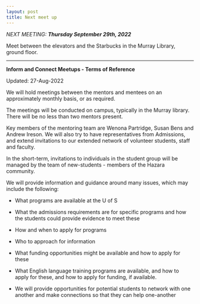 ```yaml
---
layout: post
title: Next meet up
---
```

    
*NEXT MEETING: **Thursday September 29th, 2022***

Meet between the elevators and the Starbucks in the Murray Library, ground floor.

---

**Inform and Connect Meetups - Terms of Reference**

Updated: 27-Aug-2022

We will hold meetings between the mentors and mentees on an approximately monthly basis, or as required. 

The meetings will be conducted on campus, typically in the Murray library. There will be no less than two mentors present.

Key members of the mentoring team are Wenona Partridge, Susan Bens and Andrew Ireson. We will also try to have representatives from Admissions, and extend invitations to our extended network of volunteer students, staff and faculty.

In the short-term, invitations to individuals in the student group will be managed by the team of new-students - members of the Hazara community. 

We will provide information and guidance around many issues, which may include the following:

* What programs are available at the U of S

* What the admissions requirements are for specific programs and how the students could provide evidence to meet these

* How and when to apply for programs

* Who to approach for information

* What funding opportunities might be available and how to apply for these

* What English language training programs are available, and how to apply for these, and how to apply for funding, if available.

* We will provide opportunities for potential students to network with one another and make connections so that they can help one-another
